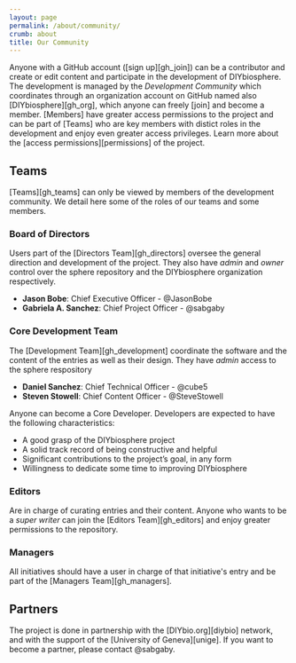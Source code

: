 ```yaml
---
layout: page
permalink: /about/community/
crumb: about
title: Our Community
---
```


Anyone with a GitHub account ([sign up][gh_join]) can be a contributor and create or edit content and participate in the development of DIYbiosphere. The development is managed by the _Development Community_ which coordinates through an organization account on GitHub named also [DIYbiosphere][gh_org], which anyone can freely [join] and become a member. [Members] have greater access permissions to the project and can be part of [Teams] who are key members with distict roles in the development and enjoy even greater access privileges. Learn more about the [access permissions][permissions] of the project.

## Teams
[Teams][gh_teams] can only be viewed by members of the development community. We detail here some of the roles of our teams and some members.

### Board of Directors
Users part of the [Directors Team][gh_directors] oversee the general direction and development of the project. They also have _admin_ and _owner_ control over the sphere repository and the DIYbiosphere organization respectively.

- **Jason Bobe**: Chief Executive Officer - @JasonBobe
- **Gabriela A. Sanchez**: Chief Project Officer - @sabgaby

### Core Development Team
The [Development Team][gh_development] coordinate the software and the content of the entries as well as their design. They have _admin_ access to the sphere respository

- **Daniel Sanchez**: Chief Technical Officer - @cube5
- **Steven Stowell**: Chief Content Officer - @SteveStowell

Anyone can become a Core Developer. Developers are expected to have the following characteristics:

- A good grasp of the DIYbiosphere project
- A solid track record of being constructive and helpful
- Significant contributions to the project’s goal, in any form
- Willingness to dedicate some time to improving DIYbiosphere

### Editors
Are in charge of curating entries and their content. Anyone who wants to be a _super writer_ can join the [Editors Team][gh_editors] and enjoy greater permissions to the repository.

### Managers
All initiatives should have a user in charge of that initiative's entry and be part of the [Managers Team][gh_managers].

## Partners
The project is done in partnership with the [DIYbio.org][diybio] network, and with the support of the [University of Geneva][unige]. If you want to become a partner, please contact @sabgaby.
